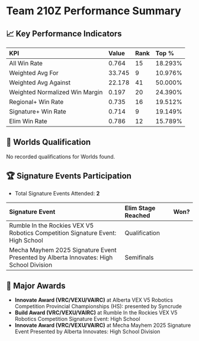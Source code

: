 # Team 210Z Performance Summary

## 📈 Key Performance Indicators
| KPI | Value | Rank | Top % |
|:---|:-----|:----|:------|
| All Win Rate | 0.764 | 15 | 18.293% |
| Weighted Avg For | 33.745 | 9 | 10.976% |
| Weighted Avg Against | 22.178 | 41 | 50.000% |
| Weighted Normalized Win Margin | 0.197 | 20 | 24.390% |
| Regional+ Win Rate | 0.735 | 16 | 19.512% |
| Signature+ Win Rate | 0.714 | 9 | 19.149% |
| Elim Win Rate | 0.786 | 12 | 15.789% |


## 🎯 Worlds Qualification
No recorded qualifications for Worlds found.

## 🏆 Signature Events Participation
- Total Signature Events Attended: **2**

| Signature Event | Elim Stage Reached | Won? |
|:----------------|:-------------------|:----|
| Rumble In the Rockies VEX V5 Robotics Competition Signature Event: High School | Qualification |  |
| Mecha Mayhem 2025 Signature Event Presented by Alberta Innovates: High School Division | Semifinals |  |


## 🥇 Major Awards
- **Innovate Award (VRC/VEXU/VAIRC)** at Alberta VEX V5 Robotics Competition Provincial Championships (HS): presented by Syncrude
- **Build Award (VRC/VEXU/VAIRC)** at Rumble In the Rockies VEX V5 Robotics Competition Signature Event: High School
- **Innovate Award (VRC/VEXU/VAIRC)** at Mecha Mayhem 2025 Signature Event Presented by Alberta Innovates: High School Division

